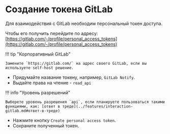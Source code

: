 # Создание токена GitLab

Для взаимодействия с GitLab необходим персональный токен доступа.

Чтобы его получить перейдите по адресу: [https://gitlab.com/-/profile/personal_access_tokens](https://gitlab.com/-/profile/personal_access_tokens)

!!! tip "Корпоративный GitLab"

    Замените `https://gitlab.com/` на адрес своего GitLab, если вы используете self-host решение.

* Придумайте название токену, например, `GitLab Notify`. 
* Выдайте права на чтение - `read_api`

!!! info "Уровень разрешений"

    Выберете уровень разрешения `api`, если планируете пользоваться такими функциями, как: [ответ в треде](../features/interaction-gitlab.md#ответ-в-треде)

* Нажмите кнопку `Create personal access token`.
* Сохраните полученный токен.